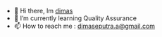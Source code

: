 

<!--
### Hi there 👋
**dimasekaputraaa/dimasekaputraaa** is a ✨ _special_ ✨ repository because its `README.md` (this file) appears on your GitHub profile.

Here are some ideas to get you started:
- 😄 Pronouns: ...
- 👯 I’m looking to collaborate on ...
- 🤔 I’m looking for help with ...
- 💬 Ask me about ...
- ⚡ Fun fact: i love web design😄
-->
- 👋 Hi there, Im [dimas](https://www.instagram.com/dimasekaputraaa/)
- 🌱 I’m currently learning Quality Assurance
- 📫 How to reach me : dimaseputra.a@gmail.com


